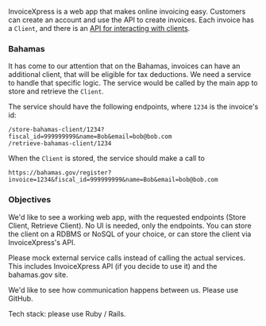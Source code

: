 InvoiceXpress is a web app that makes online invoicing easy. Customers can create an account and use the API to create invoices. Each invoice has a `Client`, and there is an [API for interacting with clients](http://invoicexpress.com/api/clients/create).

### Bahamas

It has come to our attention that on the Bahamas, invoices can have an additional client, that will be eligible for tax deductions. We need a service to handle that specific logic. The service would be called by the main app to store and retrieve the `Client`.

The service should have the following endpoints, where `1234` is the invoice's id:

```
/store-bahamas-client/1234?fiscal_id=999999999&name=Bob&email=bob@bob.com
/retrieve-bahamas-client/1234
```

When the `Client` is stored, the service should make a call to

```
https://bahamas.gov/register?invoice=1234&fiscal_id=999999999&name=Bob&email=bob@bob.com
```

### Objectives

We'd like to see a working web app, with the requested endpoints (Store Client, Retrieve Client). No UI is needed, only the endpoints. You can store the client on a RDBMS or NoSQL of your choice, or can store the client via InvoiceXpress's API.

Please mock external service calls instead of calling the actual services. This includes InvoiceXpress API (if you decide to use it) and the bahamas.gov site.

We'd like to see how communication happens between us. Please use GitHub.

Tech stack: please use Ruby / Rails.
